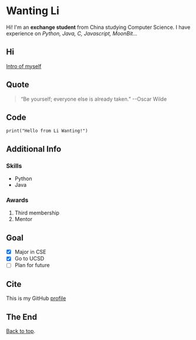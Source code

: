 # Wanting Li

Hi! I'm an **exchange student** from China studying Computer Science. I have experience on *Python, Java, C, Javascript, MoonBit...*

## Hi
[Intro of myself](hi.md)

## Quote
> “Be yourself; everyone else is already taken.”  --Oscar Wilde

## Code
```
print("Hello from Li Wanting!")
```

## Additional Info

### Skills
- Python
- Java

### Awards
1. Third membership
2. Mentor

## Goal

- [x] Major in CSE
- [x] Go to UCSD 
- [ ] Plan for future 

## Cite
This is my GitHub [profile](https://github.com/alkane7)

## The End
[Back to top](#wanting-li).
